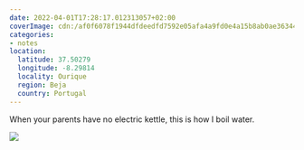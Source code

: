 ```yaml
---
date: 2022-04-01T17:28:17.012313057+02:00
coverImage: cdn:/af0f6078f1944dfdeedfd7592e05afa4a9fd0e4a15b8ab0ae3634412dc9f5c8b
categories:
- notes
location:
  latitude: 37.50279
  longitude: -8.29814
  locality: Ourique
  region: Beja
  country: Portugal
---
```


When your parents have no electric kettle, this is how I boil water.

![](cdn:/af0f6078f1944dfdeedfd7592e05afa4a9fd0e4a15b8ab0ae3634412dc9f5c8b?class=fw)
